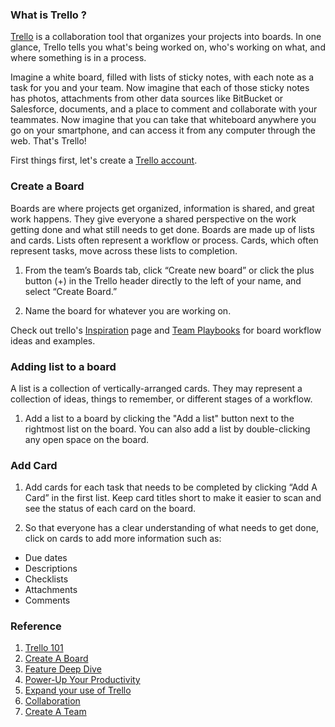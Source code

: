 ### What is Trello ?

[Trello](https://help.trello.com/article/708-what-is-trello) is a collaboration tool that organizes your projects into boards. In one glance, Trello tells you what's being worked on, who's working on what, and where something is in a process.

Imagine a white board, filled with lists of sticky notes, with each note as a task for you and your team. Now imagine that each of those sticky notes has photos, attachments from other data sources like BitBucket or Salesforce, documents, and a place to comment and collaborate with your teammates. Now imagine that you can take that whiteboard anywhere you go on your smartphone, and can access it from any computer through the web. That's Trello!

First things first, let's create a [Trello account](https://trello.com/signup?returnUrl=%2Fguide%2Ftrello-101).

###  Create a Board

Boards are where projects get organized, information is shared, and great work happens. They give everyone a shared perspective on the work getting done and what still needs to get done. Boards are made up of lists and cards. Lists often represent a workflow or process. Cards, which often represent tasks, move across these lists to completion.

1. From the team’s Boards tab, click “Create new board” or click the plus button (+) in the Trello header directly to the left of your name, and select “Create Board.”

2. Name the board for whatever you are working on.

  Check out trello's [Inspiration](https://trello.com/templates) page and [Team Playbooks](https://trello.com/teams)  for board workflow ideas and examples.
  
### Adding list to a board

A list is a collection of vertically-arranged cards. They may represent a collection of ideas, things to remember, or different stages of a workflow.

1. Add a list to a board by clicking the "Add a list" button next to the rightmost list on the board. You can also add a list by double-clicking any open space on the board.

### Add Card

1. Add cards for each task that needs to be completed by clicking “Add A Card” in the first list. Keep card titles short to make it easier to scan and see the status of each card on the board.

2. So that everyone has a clear understanding of what needs to get done, click on cards to add more information such as:

* Due dates
* Descriptions
* Checklists
* Attachments
* Comments

### Reference
1. [Trello 101](https://trello.com/guide/trello-101 "Trello Homepage")
2. [Create A Board](https://trello.com/guide/create-a-board.html)
3. [Feature Deep Dive](https://trello.com/guide/feature-deep-dive.html)
4. [Power-Up Your Productivity](https://trello.com/guide/power-up-productivity.html)
5. [Expand your use of Trello](https://trello.com/guide/expand-your-use-of-trello.html)
6. [Collaboration](https://trello.com/guide/collaboration.html)
7. [Create A Team](https://trello.com/guide/create-a-team.html)
